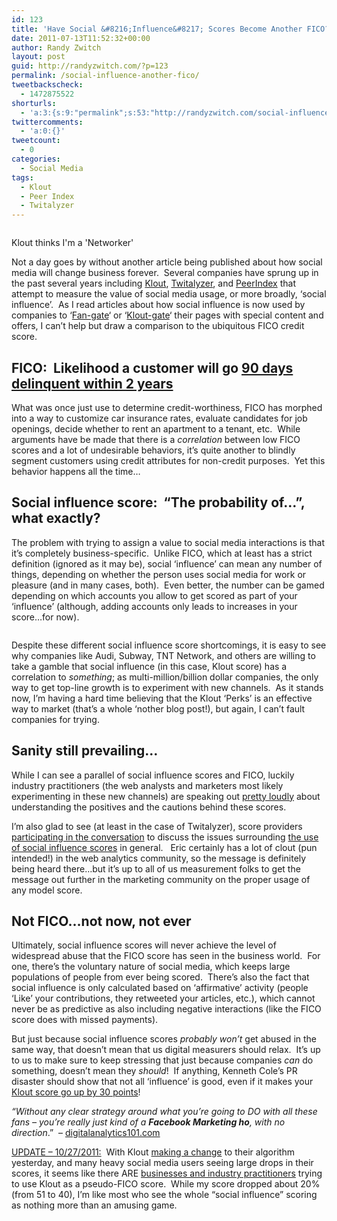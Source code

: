 ```yaml
---
id: 123
title: 'Have Social &#8216;Influence&#8217; Scores Become Another FICO?'
date: 2011-07-13T11:52:32+00:00
author: Randy Zwitch
layout: post
guid: http://randyzwitch.com/?p=123
permalink: /social-influence-another-fico/
tweetbackscheck:
  - 1472875522
shorturls:
  - 'a:3:{s:9:"permalink";s:53:"http://randyzwitch.com/social-influence-another-fico/";s:7:"tinyurl";s:26:"http://tinyurl.com/8y6or4s";s:4:"isgd";s:19:"http://is.gd/ZB9zMc";}'
twittercomments:
  - 'a:0:{}'
tweetcount:
  - 0
categories:
  - Social Media
tags:
  - Klout
  - Peer Index
  - Twitalyzer
---
```

<div id="attachment_139" style="width: 205px" class="wp-caption alignright">
  <img class="size-full wp-image-139   " title="zwitch-klout-july-2011" src="http://i0.wp.com/randyzwitch.com/wp-content/uploads/2011/07/zwitch-klout-july-2011.png?fit=195%2C179" alt="" data-recalc-dims="1" />
  
  <p class="wp-caption-text">
    Klout thinks I'm a 'Networker'
  </p>
</div>

Not a day goes by without another article being published about how social media will change business forever.  Several companies have sprung up in the past several years including <a title="Klout" href="http://klout.com" target="_blank">Klout</a>, <a title="Twitalyzer" href="http://twitalyzer.com/" target="_blank">Twitalyzer</a>, and <a title="Peer Index" href="http://peerindex.net" target="_blank">PeerIndex</a> that attempt to measure the value of social media usage, or more broadly, &#8216;social influence&#8217;.  As I read articles about how social influence is now used by companies to &#8216;<a title="Facebook Fan Gating" href="http://blog.milestoneinternet.com/industry-news/facebook-fan-gates/" target="_blank">Fan-gate</a>&#8216; or &#8216;<a title="Klout gate" href="http://mashable.com/2011/06/22/klout-gate/" target="_blank">Klout-gate</a>&#8216; their pages with special content and offers, I can&#8217;t help but draw a comparison to the ubiquitous FICO credit score.

<!--more-->

## FICO:  Likelihood a customer will go <span style="text-decoration: underline;">90 days delinquent within 2 years</span>

What was once just use to determine credit-worthiness, FICO has morphed into a way to customize car insurance rates, evaluate candidates for job openings, decide whether to rent an apartment to a tenant, etc.  While arguments have be made that there is a _correlation_ between low FICO scores and a lot of undesirable behaviors, it&#8217;s quite another to blindly segment customers using credit attributes for non-credit purposes.  Yet this behavior happens all the time&#8230;

## Social influence score:  &#8220;The probability of&#8230;&#8221;, what exactly?

The problem with trying to assign a value to social media interactions is that it&#8217;s completely business-specific.  Unlike FICO, which at least has a strict definition (ignored as it may be), social &#8216;influence&#8217; can mean any number of things, depending on whether the person uses social media for work or pleasure (and in many cases, both).  Even better, the number can be gamed depending on which accounts you allow to get scored as part of your &#8216;influence&#8217; (although, adding accounts only leads to increases in your score&#8230;for now).
  
<img class="size-full wp-image-143 alignleft" title="twitalyzer-zwitch-july2011" src="http://i1.wp.com/randyzwitch.com/wp-content/uploads/2011/07/twitalyzer-zwitch-july2011.png?fit=139%2C77" alt="" srcset="http://i1.wp.com/randyzwitch.com/wp-content/uploads/2011/07/twitalyzer-zwitch-july2011.png?w=310 310w, http://i1.wp.com/randyzwitch.com/wp-content/uploads/2011/07/twitalyzer-zwitch-july2011.png?resize=300%2C166 300w" sizes="(max-width: 139px) 100vw, 139px" data-recalc-dims="1" />

Despite these different social influence score shortcomings, it is easy to see why companies like Audi, Subway, TNT Network, and others are willing to take a gamble that social influence (in this case, Klout score) has a correlation to _something_; as multi-million/billion dollar companies, the only way to get top-line growth is to experiment with new channels.  As it stands now, I&#8217;m having a hard time believing that the Klout &#8216;Perks&#8217; is an effective way to market (that&#8217;s a whole &#8216;nother blog post!), but again, I can&#8217;t fault companies for trying.
  

  


## Sanity still prevailing&#8230;

While I can see a parallel of social influence scores and FICO, luckily industry practitioners (the web analysts and marketers most likely experimenting in these new channels) are speaking out <a title="Measure Mob focus on value" href="http://www.measuremob.com/2011/06/stop-focusing-on-bullshit-social-metrics-and-start-focusing-on-real-value/" target="_blank">pretty loudly</a> about understanding the positives and the cautions behind these scores.

I&#8217;m also glad to see (at least in the case of Twitalyzer), score providers [participating in the conversation](http://blog.twitalyzer.com/ "Twitalyzer blog") to discuss the issues surrounding [the use of social influence scores](http://blog.twitalyzer.com/2011/02/companies-must-not-rely-on-a-single-score/ "Dont rely on single influence score") in general.   Eric certainly has a lot of clout (pun intended!) in the web analytics community, so the message is definitely being heard there&#8230;but it&#8217;s up to all of us measurement folks to get the message out further in the marketing community on the proper usage of any model score.

## Not FICO&#8230;not now, not ever

Ultimately, social influence scores will never achieve the level of widespread abuse that the FICO score has seen in the business world.  For one, there&#8217;s the voluntary nature of social media, which keeps large populations of people from ever being scored.  There&#8217;s also the fact that social influence is only calculated based on &#8216;affirmative&#8217; activity (people &#8216;Like&#8217; your contributions, they retweeted your articles, etc.), which cannot never be as predictive as also including negative interactions (like the FICO score does with missed payments).

But just because social influence scores _probably won&#8217;t_ get abused in the same way, that doesn&#8217;t mean that us digital measurers should relax.  It&#8217;s up to us to make sure to keep stressing that just because companies _can_ do something, doesn&#8217;t mean they _should_!  If anything, Kenneth Cole&#8217;s PR disaster should show that not all &#8216;influence&#8217; is good, even if it makes your [Klout score go up by 30 points](http://www.web-strategist.com/blog/2011/02/21/klout-for-business-a-sometimes-useful-metric-but-an-incomplete-view-of-customers/ "Klout sometimes useful but not always")!

_&#8220;Without any clear strategy around what you’re going to DO with all these fans – you’re really just kind of a **Facebook Marketing ho**, with no direction_.&#8221;  &#8211; <a title="Facebook Marketing ho" href="http://digitalanalytics101.com/?p=103" target="_blank">digitalanalytics101.com</a>

<span style="text-decoration: underline;">UPDATE &#8211; 10/27/2011:</span>  With Klout <a title="Accuracy AND Stability make for a good model" href="http://corp.klout.com/blog/2011/10/a-more-accurate-transparent-klout-score/" target="_blank">making a change</a> to their algorithm yesterday, and many heavy social media users seeing large drops in their scores, it seems like there ARE <a title="Klout score is not FICO" href="http://dannybrown.me/2011/10/26/a-klout-upside-the-head/" target="_blank">businesses and industry practitioners</a> trying to use Klout as a pseudo-FICO score.  While my score dropped about 20% (from 51 to 40), I&#8217;m like most who see the whole &#8220;social influence&#8221; scoring as nothing more than an amusing game.

&nbsp;